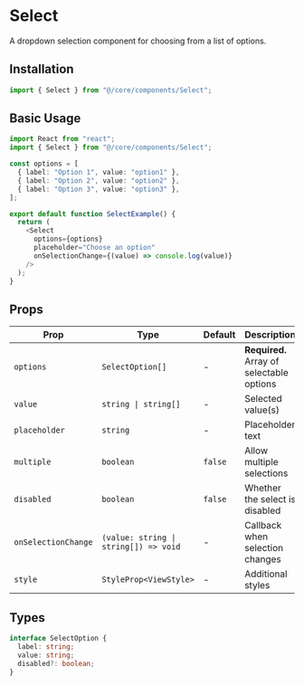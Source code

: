 # Select

A dropdown selection component for choosing from a list of options.

## Installation

```typescript
import { Select } from "@/core/components/Select";
```

## Basic Usage

```typescript
import React from "react";
import { Select } from "@/core/components/Select";

const options = [
  { label: "Option 1", value: "option1" },
  { label: "Option 2", value: "option2" },
  { label: "Option 3", value: "option3" },
];

export default function SelectExample() {
  return (
    <Select
      options={options}
      placeholder="Choose an option"
      onSelectionChange={(value) => console.log(value)}
    />
  );
}
```

## Props

| Prop                | Type                                  | Default | Description                               |
| ------------------- | ------------------------------------- | ------- | ----------------------------------------- |
| `options`           | `SelectOption[]`                      | -       | **Required.** Array of selectable options |
| `value`             | `string \| string[]`                  | -       | Selected value(s)                         |
| `placeholder`       | `string`                              | -       | Placeholder text                          |
| `multiple`          | `boolean`                             | `false` | Allow multiple selections                 |
| `disabled`          | `boolean`                             | `false` | Whether the select is disabled            |
| `onSelectionChange` | `(value: string \| string[]) => void` | -       | Callback when selection changes           |
| `style`             | `StyleProp<ViewStyle>`                | -       | Additional styles                         |

## Types

```typescript
interface SelectOption {
  label: string;
  value: string;
  disabled?: boolean;
}
```
